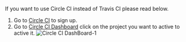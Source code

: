 If you want to use Circle CI instead of Travis CI please read below.  

1. Go to [Circle CI](https://circleci.com/ "Circle CI") to sign up.   
2. Go to [Circle CI Dashboard](https://circleci.com/dashboard/ "Circle CI Dashboard") click on the project you want to active to active it.
![Circle CI DashBoard-1](https://user-images.githubusercontent.com/24516641/68733952-7a0c6780-0613-11ea-837f-0256894f4f5a.png "Circle CI DashBoard-1")
